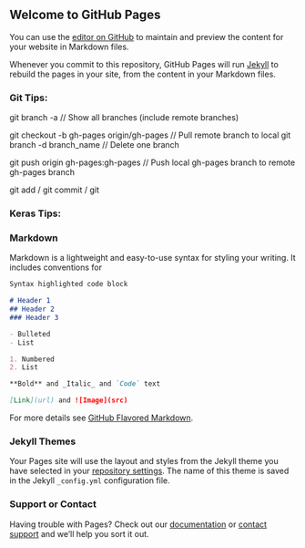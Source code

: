 ## Welcome to GitHub Pages

You can use the [editor on GitHub](https://github.com/Summer-Qing/Summer-Qing/edit/gh-pages/index.md) to maintain and preview the content for your website in Markdown files.

Whenever you commit to this repository, GitHub Pages will run [Jekyll](https://jekyllrb.com/) to rebuild the pages in your site, from the content in your Markdown files.


### Git Tips:
git branch -a                             // Show all branches (include remote branches)

git checkout -b gh-pages origin/gh-pages  // Pull remote branch to local
git branch -d branch_name                 // Delete one branch

git push origin gh-pages:gh-pages         // Push local gh-pages branch to remote gh-pages branch

git add  /  git commit  /  git


### Keras Tips:


### Markdown

Markdown is a lightweight and easy-to-use syntax for styling your writing. It includes conventions for

```markdown
Syntax highlighted code block

# Header 1
## Header 2
### Header 3

- Bulleted
- List

1. Numbered
2. List

**Bold** and _Italic_ and `Code` text

[Link](url) and ![Image](src)
```

For more details see [GitHub Flavored Markdown](https://guides.github.com/features/mastering-markdown/).

### Jekyll Themes

Your Pages site will use the layout and styles from the Jekyll theme you have selected in your [repository settings](https://github.com/Summer-Qing/Summer-Qing/settings). The name of this theme is saved in the Jekyll `_config.yml` configuration file.

### Support or Contact

Having trouble with Pages? Check out our [documentation](https://docs.github.com/categories/github-pages-basics/) or [contact support](https://github.com/contact) and we’ll help you sort it out.


